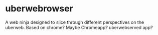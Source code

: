 uberwebrowser
=============

A web ninja designed to slice through different perspectives on the uberweb.  Based on chrome?  Maybe Chromeapp? uberwebserved app?
